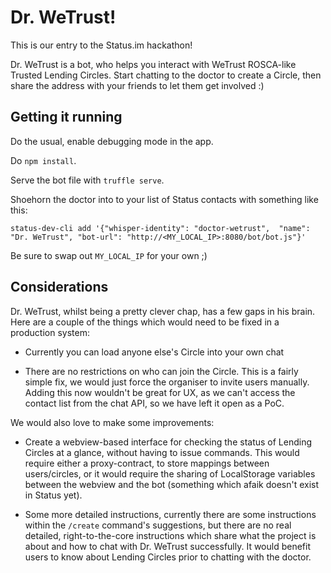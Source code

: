 # Dr. WeTrust!

This is our entry to the Status.im hackathon!

Dr. WeTrust is a bot, who helps you interact with WeTrust ROSCA-like Trusted Lending Circles. Start chatting to the doctor to create a Circle, then share the address with your friends to let them get involved :)

## Getting it running

Do the usual, enable debugging mode in the app.

Do `npm install`.

Serve the bot file with `truffle serve`.

Shoehorn the doctor into to your list of Status contacts with something like this:
```
status-dev-cli add '{"whisper-identity": "doctor-wetrust",  "name": "Dr. WeTrust", "bot-url": "http://<MY_LOCAL_IP>:8080/bot/bot.js"}'
```

Be sure to swap out `MY_LOCAL_IP` for your own ;)

## Considerations

Dr. WeTrust, whilst being a pretty clever chap, has a few gaps in his brain. Here are a couple of the things which would need to be fixed in a production system:

- Currently you can load anyone else's Circle into your own chat

- There are no restrictions on who can join the Circle. This is a fairly simple fix, we would just force the organiser to invite users manually. Adding this now wouldn't be great for UX, as we can't access the contact list from the chat API, so we have left it open as a PoC.

We would also love to make some improvements:

- Create a webview-based interface for checking the status of Lending Circles at a glance, without having to issue commands. This would require either a proxy-contract, to store mappings between users/circles, or it would require the sharing of LocalStorage variables between the webview and the bot (something which afaik doesn't exist in Status yet).

- Some more detailed instructions, currently there are some instructions within the `/create` command's suggestions, but there are no real detailed, right-to-the-core instructions which share what the project is about and how to chat with Dr. WeTrust successfully. It would benefit users to know about Lending Circles prior to chatting with the doctor.
